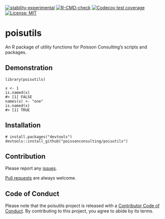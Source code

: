 <!-- README.md is generated from README.Rmd. Please edit that file -->
<!-- badges: start -->

[![stability-experimental](https://img.shields.io/badge/stability-experimental-orange.svg)](https://github.com/joethorley/stability-badges#experimental)
[![R-CMD-check](https://github.com/poissonconsulting/poisutils/actions/workflows/R-CMD-check.yaml/badge.svg)](https://github.com/poissonconsulting/poisutils/actions/workflows/R-CMD-check.yaml)
[![Codecov test
coverage](https://codecov.io/gh/poissonconsulting/poisutils/branch/master/graph/badge.svg)](https://codecov.io/gh/poissonconsulting/poisutils?branch=master)
[![License:
MIT](https://img.shields.io/badge/License-MIT-blue.svg)](https://opensource.org/licenses/MIT)

<!-- badges: end -->

# poisutils

An R package of utility functions for Poisson Consulting’s scripts and
packages.

## Demonstration

    library(poisutils)

    x <- 1
    is.named(x)
    #> [1] FALSE
    names(x) <- "one"
    is.named(x)
    #> [1] TRUE

## Installation

    # install.packages("devtools")
    devtools::install_github("poissonconsulting/poisutils")

## Contribution

Please report any
[issues](https://github.com/poissonconsulting/poisutils/issues).

[Pull requests](https://github.com/poissonconsulting/poisutils/pulls)
are always welcome.

## Code of Conduct

Please note that the poisutils project is released with a [Contributor
Code of
Conduct](https://contributor-covenant.org/version/2/0/CODE_OF_CONDUCT.html).
By contributing to this project, you agree to abide by its terms.

